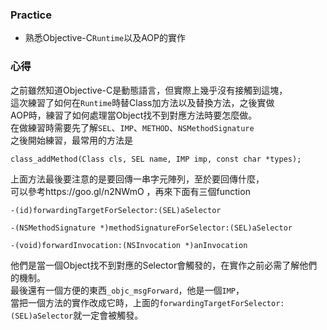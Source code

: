 ### Practice
* 熟悉Objective-C`Runtime`以及AOP的實作

### 心得
之前雖然知道Objective-C是動態語言，但實際上幾乎沒有接觸到這塊，<br />
這次練習了如何在`Runtime`時替Class加方法以及替換方法，之後實做<br/>
AOP時，練習了如何處理當Object找不到對應方法時要怎麼做。<br />
在做練習時需要先了解`SEL`、`IMP`、`METHOD`、`NSMethodSignature`<br />
之後開始練習，最常用的方法是
```
class_addMethod(Class cls, SEL name, IMP imp, const char *types);
```
上面方法最後要注意的是要回傳一串字元陣列，至於要回傳什麼，<br />
可以參考https://goo.gl/n2NWmO ，再來下面有三個function
```
-(id)forwardingTargetForSelector:(SEL)aSelector
```
```
-(NSMethodSignature *)methodSignatureForSelector:(SEL)aSelector
```
```
-(void)forwardInvocation:(NSInvocation *)anInvocation
```
他們是當一個Object找不到對應的Selector會觸發的，在實作之前必需了解他們的機制。<br />
最後還有一個方便的東西`_objc_msgForward`，他是一個`IMP`，<br />
當把一個方法的實作改成它時，上面的`forwardingTargetForSelector:(SEL)aSelector`就一定會被觸發。
